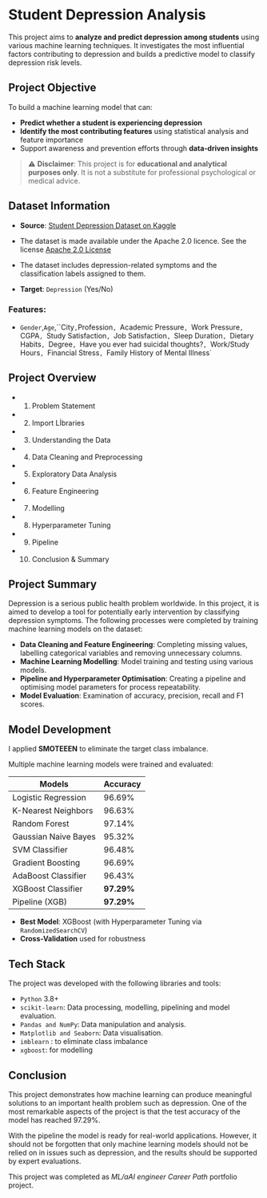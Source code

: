 #  Student Depression Analysis

This project aims to **analyze and predict depression among students** using various machine learning techniques. It investigates the most influential factors contributing to depression and builds a predictive model to classify depression risk levels.

## Project Objective

To build a machine learning model that can:
- **Predict whether a student is experiencing depression**
- **Identify the most contributing features** using statistical analysis and feature importance
- Support awareness and prevention efforts through **data-driven insights**

> ⚠️ **Disclaimer**: This project is for **educational and analytical purposes only**. It is not a substitute for professional psychological or medical advice.

## Dataset Information

- **Source**: [Student Depression Dataset on Kaggle](https://www.kaggle.com/datasets/hopesb/student-depression-dataset)

- The dataset is made available under the Apache 2.0 licence. See the license [Apache 2.0 License](https://www.apache.org/licenses/LICENSE-2.0)

- The dataset includes depression-related symptoms and the classification labels assigned to them.


- **Target**: `Depression` (Yes/No)

### Features:
-  `Gender`,`Age`,``City`,`Profession`, `Academic Pressure`, `Work Pressure`, `CGPA`, `Study Satisfaction`, `Job Satisfaction`, `Sleep Duration`, `Dietary Habits`, `Degree`, `Have you ever had suicidal thoughts?`, `Work/Study Hours`, `Financial Stress`, `Family History of Mental Illness`

## Project Overview

- 1. Problem Statement
- 2. Import Lİbraries
- 3. Understanding the Data
- 4. Data Cleaning and Preprocessing
- 5. Exploratory Data Analysis
- 6. Feature Engineering
- 7. Modelling
- 8. Hyperparameter Tuning
- 9. Pipeline
- 10. Conclusion & Summary

## Project Summary

Depression is a serious public health problem worldwide. In this project, it is aimed to develop a tool for potentially early intervention by classifying depression symptoms. The following processes were completed by training machine learning models on the dataset:

- **Data Cleaning and Feature Engineering**: Completing missing values, labelling categorical variables and removing unnecessary columns.
- **Machine Learning Modelling**: Model training and testing using various models.
- **Pipeline and Hyperparameter Optimisation**: Creating a pipeline and optimising model parameters for process repeatability.
- **Model Evaluation**: Examination of accuracy, precision, recall and F1 scores.


## Model Development

I applied **SMOTEEEN** to eliminate the target class imbalance.

Multiple machine learning models were trained and evaluated:

| Models                  | Accuracy   |
|------------------------ |------------|
| Logistic Regression     | 96.69%     |
| K-Nearest Neighbors     | 96.63%     |
| Random Forest           | 97.14%     |
| Gaussian Naive Bayes    | 95.32%     |
| SVM Classifier          | 96.48%     |
| Gradient Boosting       | 96.69%     |
| AdaBoost Classifier     | 96.43%     |
| XGBoost Classifier      | **97.29%** |
| Pipeline (XGB)          | **97.29%** |

- **Best Model**: XGBoost (with Hyperparameter Tuning via `RandomizedSearchCV`)
- **Cross-Validation** used for robustness


## Tech Stack

The project was developed with the following libraries and tools:

- `Python` 3.8+
- `scikit-learn`: Data processing, modelling, pipelining and model evaluation.
- `Pandas and NumPy`: Data manipulation and analysis.
- `Matplotlib and Seaborn`: Data visualisation.
- `imblearn` : to eliminate class imbalance
- `xgboost`: for modelling

## Conclusion

This project demonstrates how machine learning can produce meaningful solutions to an important health problem such as depression. One of the most remarkable aspects of the project is that the test accuracy of the model has reached 97.29%.

With the pipeline the model is ready for real-world applications. However, it should not be forgotten that only machine learning models should not be relied on in issues such as depression, and the results should be supported by expert evaluations.

This project was completed as *ML/aAI engineer Career Path* portfolio project.